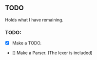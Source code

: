 ## TODO
Holds what I have remaining.

### TODO:
- [x] Make a TODO.
- [] Make a Parser. (The lexer is included)
